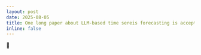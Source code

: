 ```yaml
---
layout: post
date: 2025-08-05
title: One long paper about LLM-based time sereis forecasting is accepted by CIKM 2025.
inline: false
---
```

:memo: 
